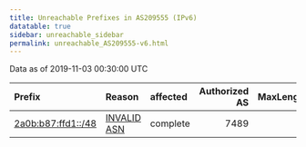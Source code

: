 ```yaml
---
title: Unreachable Prefixes in AS209555 (IPv6)
datatable: true
sidebar: unreachable_sidebar
permalink: unreachable_AS209555-v6.html
---
```


Data as of 2019-11-03 00:30:00 UTC


<div class="datatable-begin"></div>

| Prefix                                                         | Reason                                                                                                     | affected   |   Authorized AS |   MaxLength | Anchor                                         |   unreachable /48s |
|:---------------------------------------------------------------|:-----------------------------------------------------------------------------------------------------------|:-----------|----------------:|------------:|:-----------------------------------------------|-------------------:|
| [2a0b:b87:ffd1::/48](https://stat.ripe.net/2a0b:b87:ffd1::/48) | [INVALID ASN](https://rpki-validator.ripe.net/announcement-preview?asn=AS209555&prefix=2a0b:b87:ffd1::/48) | complete   |            7489 |          48 | [RIPE](unreachable_RIPE_NCC_RPKI_Root-v6.html) |                  1 |

<div class="datatable-end"></div>